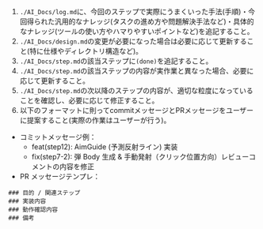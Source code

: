 1. `./AI_Docs/log.md`に、今回のステップで実際にうまくいった手法(手順)・今回得られた汎用的なナレッジ(タスクの進め方や問題解決手法など)・具体的なナレッジ(ツールの使い方やハマりやすいポイントなど)を追記すること。
2. `./AI_Docs/design.md`の変更が必要になった場合は必要に応じて更新すること(特に仕様やディレクトリ構造など)。
3. `./AI_Docs/step.md`の該当ステップに`(done)`を追記すること。
4. `./AI_Docs/step.md`の該当ステップの内容が実作業と異なった場合、必要に応じて更新すること。
5. `./AI_Docs/step.md`の次以降のステップの内容が、適切な粒度になっていることを確認し、必要に応じて修正すること。
6. 以下のフォーマットに則ってcommitメッセージとPRメッセージをユーザーに提案すること(実際の作業はユーザーが行う)。

- コミットメッセージ例：
  - feat(step12): AimGuide (予測反射ライン) 実装
  - fix(step7-2): 弾 Body 生成 & 手動発射（クリック位置方向）レビューコメントの内容を修正
- PR メッセージテンプレ：

```
### 目的 / 関連ステップ
### 実装内容
### 動作確認内容
### 備考
```
